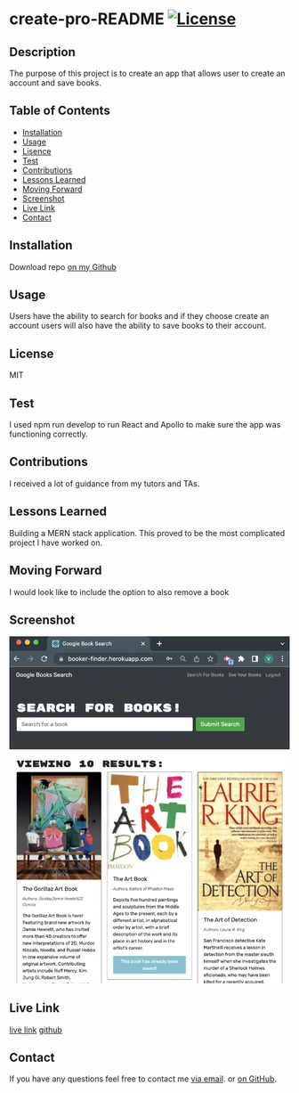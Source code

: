# create-pro-README [![License](https://img.shields.io/static/v1?label=License&message=MIT&color=blueviolet&style=for-the-badge)](https://opensource.org/licenses/MIT)
## Description
The purpose of this project is to create an app that allows user to create an account and save books. 

## Table of Contents
- [Installation](#installation)
- [Usage](#usage)
- [Lisence](#lisence)
- [Test](#test)
- [Contributions](#contributions)
- [Lessons Learned](#lessons-learned)
- [Moving Forward](#moving-forward)
- [Screenshot](#screenshot)
- [Live Link](#live-link)
- [Contact](#contact)

## Installation
Download repo [on my Github](https://github.com/vhivestate/book-search-engine)

## Usage
Users have the ability to search for books and if they choose create an account users will also have the ability to save books to their account. 

## License
MIT

## Test
I used npm run develop to run React and Apollo to make sure the app was functioning correctly.

## Contributions
I received a lot of guidance from my tutors and TAs.

## Lessons Learned
Building a MERN stack application. This proved to be the most complicated project I have worked on.

## Moving Forward
I would look like to include the option to also remove a book

## Screenshot
![Screenshot](./screenshot.png)

## Live Link
 [live link](https://booker-finder.herokuapp.com/)
 [github](https://github.com/vhivestate/book-search-engine)

## Contact
  If you have any questions feel free to contact me [via email](mailto:garcia.valeria001@gmail.com). or [on GitHub](https://github.com/vhivestate).


